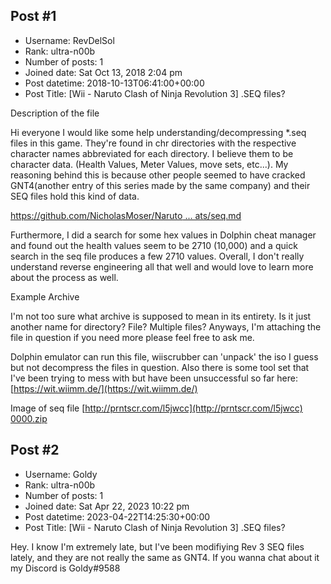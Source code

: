 ## Post #1
- Username: RevDelSol
- Rank: ultra-n00b
- Number of posts: 1
- Joined date: Sat Oct 13, 2018 2:04 pm
- Post datetime: 2018-10-13T06:41:00+00:00
- Post Title: [Wii - Naruto Clash of Ninja Revolution 3] .SEQ files?

Description of the file

Hi everyone I would like some help understanding/decompressing *.seq files in this game. They're found in chr directories with the respective character names abbreviated for each directory. I believe them to be character data. (Health Values, Meter Values, move sets, etc...). My reasoning behind this is because other people seemed to have cracked GNT4(another entry of this series made by the same company) and their SEQ files hold this kind of data.

[https://github.com/NicholasMoser/Naruto ... ats/seq.md](https://github.com/NicholasMoser/Naruto-GNT-Hacking/blob/master/gnt4/docs/file_formats/seq.md)

Furthermore, I did a search for some hex values in Dolphin cheat manager and found out the health values seem to be 2710 (10,000) and a quick search in the seq file produces a few 2710 values. Overall, I don't really understand reverse engineering all that well and would love to learn more about the process as well.

Example Archive

I'm not too sure what archive is supposed to mean in its entirety. Is it just another name for directory? File? Multiple files?
Anyways, I'm attaching the file in question if you need more please feel free to ask me.

Dolphin emulator can run this file, wiiscrubber can 'unpack' the iso I guess but not decompress the files in question. Also there is some tool set that I've been trying to mess with but have been unsuccessful so far here: [https://wit.wiimm.de/](https://wit.wiimm.de/)


Image of seq file
[http://prntscr.com/l5jwcc](http://prntscr.com/l5jwcc)
[0000.zip](https://xentaxbackup.github.io/file/15018_0000.zip)
## Post #2
- Username: Goldy
- Rank: ultra-n00b
- Number of posts: 1
- Joined date: Sat Apr 22, 2023 10:22 pm
- Post datetime: 2023-04-22T14:25:30+00:00
- Post Title: [Wii - Naruto Clash of Ninja Revolution 3] .SEQ files?

Hey. 
I know I'm extremely late, but I've been modifiying Rev 3 SEQ files lately, and they are not really the same as GNT4. If you wanna chat about it my Discord is Goldy#9588
